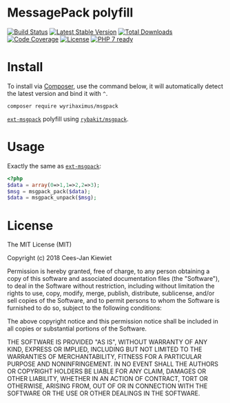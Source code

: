 # MessagePack polyfill

[![Build Status](https://travis-ci.org/WyriHaximus/php-msgpack.svg?branch=master)](https://travis-ci.org/WyriHaximus/php-msgpack)
[![Latest Stable Version](https://poser.pugx.org/WyriHaximus/msgpack/v/stable.png)](https://packagist.org/packages/WyriHaximus/msgpack)
[![Total Downloads](https://poser.pugx.org/WyriHaximus/msgpack/downloads.png)](https://packagist.org/packages/WyriHaximus/msgpack)
[![Code Coverage](https://scrutinizer-ci.com/g/WyriHaximus/php-msgpack/badges/coverage.png?b=master)](https://scrutinizer-ci.com/g/WyriHaximus/php-msgpack/?branch=master)
[![License](https://poser.pugx.org/WyriHaximus/msgpack/license.png)](https://packagist.org/packages/WyriHaximus/msgpack)
[![PHP 7 ready](http://php7ready.timesplinter.ch/WyriHaximus/reactphp-http-middleware-clear-body/badge.svg)](https://travis-ci.org/WyriHaximus/reactphp-http-middleware-clear-body)

# Install

To install via [Composer](http://getcomposer.org/), use the command below, it will automatically detect the latest version and bind it with `^`.

```
composer require wyrihaximus/msgpack
```

[`ext-msgpack`](https://github.com/msgpack/msgpack-php) polyfill using [`rybakit/msgpack`](https://github.com/rybakit/msgpack.php).

# Usage

Exactly the same as [`ext-msgpack`](https://github.com/msgpack/msgpack-php):

```php
<?php
$data = array(0=>1,1=>2,2=>3);
$msg = msgpack_pack($data);
$data = msgpack_unpack($msg);
```

# License

The MIT License (MIT)

Copyright (c) 2018 Cees-Jan Kiewiet

Permission is hereby granted, free of charge, to any person obtaining a copy
of this software and associated documentation files (the "Software"), to deal
in the Software without restriction, including without limitation the rights
to use, copy, modify, merge, publish, distribute, sublicense, and/or sell
copies of the Software, and to permit persons to whom the Software is
furnished to do so, subject to the following conditions:

The above copyright notice and this permission notice shall be included in all
copies or substantial portions of the Software.

THE SOFTWARE IS PROVIDED "AS IS", WITHOUT WARRANTY OF ANY KIND, EXPRESS OR
IMPLIED, INCLUDING BUT NOT LIMITED TO THE WARRANTIES OF MERCHANTABILITY,
FITNESS FOR A PARTICULAR PURPOSE AND NONINFRINGEMENT. IN NO EVENT SHALL THE
AUTHORS OR COPYRIGHT HOLDERS BE LIABLE FOR ANY CLAIM, DAMAGES OR OTHER
LIABILITY, WHETHER IN AN ACTION OF CONTRACT, TORT OR OTHERWISE, ARISING FROM,
OUT OF OR IN CONNECTION WITH THE SOFTWARE OR THE USE OR OTHER DEALINGS IN THE
SOFTWARE.

